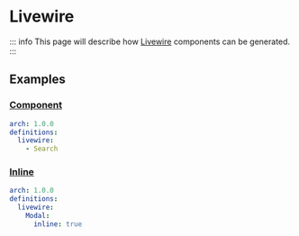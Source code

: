 # Livewire

::: info
This page will describe how [Livewire](https://laravel-livewire.com/) components can be generated.
:::

## Examples

### [Component](https://laravel-livewire.com/docs/2.x/making-components)

```yaml
arch: 1.0.0
definitions:
  livewire:
    - Search
```

### [Inline](https://laravel-livewire.com/docs/2.x/making-components#inline-components)

```yaml
arch: 1.0.0
definitions:
  livewire:
    Modal:
      inline: true
```

